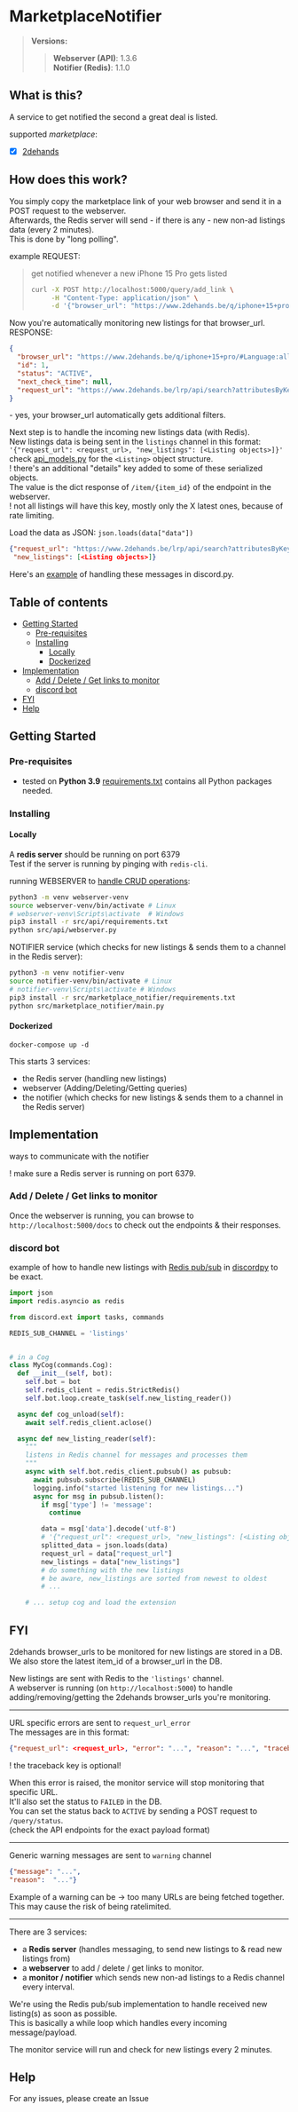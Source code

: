 # MarketplaceNotifier
>**Versions:**  
>> **Webserver (API)**: 1.3.6   
>> **Notifier (Redis)**: 1.1.0

## What is this?
A service to get notified the second a great deal is listed.  

supported *marketplace*:
- [x] [2dehands](https://www.2dehands.be)

## How does this work?
You simply copy the marketplace link of your web browser and send it in a POST request to the webserver.  
Afterwards, the Redis server will send - if there is any - new non-ad listings data (every 2 minutes).  
This is done by "long polling".  

example REQUEST:  
> get notified whenever a new iPhone 15 Pro gets listed
> ```sh
> curl -X POST http://localhost:5000/query/add_link \
>      -H "Content-Type: application/json" \
>      -d '{"browser_url": "https://www.2dehands.be/q/iphone+15+pro/"}'
> ```

Now you're automatically monitoring new listings for that browser_url.  
RESPONSE:
```json
{
  "browser_url": "https://www.2dehands.be/q/iphone+15+pro/#Language:all-languages|offeredSince:Gisteren|sortBy:SORT_INDEX|sortOrder:DECREASING",
  "id": 1,
  "status": "ACTIVE",
  "next_check_time": null,
  "request_url": "https://www.2dehands.be/lrp/api/search?attributesByKey%5B%5D=Language%3Aall-languages&attributesByKey%5B%5D=offeredSince%3AGisteren&limit=100&offset=0&sortBy=SORT_INDEX&sortOrder=DECREASING&viewOptions=list-view&query=iphone+15+pro"
}
```
\- yes, your browser_url automatically gets additional filters.


Next step is to handle the incoming new listings data (with Redis).  
New listings data is being sent in the `listings` channel in this format:     
`'{"request_url": <request_url>, "new_listings": [<Listing objects>]}'`  
check [api_models.py](src/misc/api_models.py) for the `<Listing>` object structure.  
! there's an additional "details" key added to some of these serialized objects.  
The value is the dict response of `/item/{item_id}` of the endpoint in the webserver.  
! not all listings will have this key, mostly only the X latest ones, because of rate limiting.  

Load the data as JSON:
`json.loads(data["data"])`
```json
{"request_url": "https://www.2dehands.be/lrp/api/search?attributesByKey%5B%5D=Language%3Aall-languages&attributesByKey%5B%5D=offeredSince%3AGisteren&limit=100&offset=0&sortBy=SORT_INDEX&sortOrder=DECREASING&viewOptions=list-view&query=iphone+15+pro", 
 "new_listings": [<Listing objects>]}
```

Here's an [example](#discord-bot) of handling these messages in discord.py.

## Table of contents

* [Getting Started](#getting-started)
  * [Pre-requisites](#pre-requisites)
  * [Installing](#installing)
    * [Locally](#locally)
    * [Dockerized](#dockerized)
* [Implementation](#implementation)
  * [Add / Delete / Get links to monitor](#add--delete--get-links-to-monitor)
  * [discord bot](#discord-bot)
* [FYI](#fyi)
* [Help](#help)


## Getting Started
### Pre-requisites
* tested on **Python 3.9**
  [requirements.txt](src/marketplace_notifier/requirements.txt) contains all Python packages needed.

### Installing
#### Locally
A **redis server** should be running on port 6379  
Test if the server is running by pinging with `redis-cli`.

running WEBSERVER to [handle CRUD operations](#implementation):  
```sh
python3 -m venv webserver-venv
source webserver-venv/bin/activate # Linux
# webserver-venv\Scripts\activate  # Windows
pip3 install -r src/api/requirements.txt
python src/api/webserver.py
```

NOTIFIER service (which checks for new listings & sends them to a channel in the Redis server):  
```sh
python3 -m venv notifier-venv
source notifier-venv/bin/activate # Linux
# notifier-venv\Scripts\activate # Windows 
pip3 install -r src/marketplace_notifier/requirements.txt
python src/marketplace_notifier/main.py
```

#### Dockerized
```shell
docker-compose up -d
```

This starts 3 services:
- the Redis server (handling new listings)
- webserver (Adding/Deleting/Getting queries)
- the notifier (which checks for new listings & sends them to a channel in the Redis server)

## Implementation
ways to communicate with the notifier  

! make sure a Redis server is running on port 6379. 
### Add / Delete / Get links to monitor
Once the webserver is running, you can browse to `http://localhost:5000/docs` to check out the endpoints & their responses.

### discord bot
example of how to handle new listings with [Redis pub/sub](https://redis-py.readthedocs.io/en/stable/advanced_features.html#publish-subscribe) in [discordpy](https://discordpy.readthedocs.io/en/stable/) to be exact.

```python
import json
import redis.asyncio as redis

from discord.ext import tasks, commands

REDIS_SUB_CHANNEL = 'listings'


# in a Cog
class MyCog(commands.Cog):
  def __init__(self, bot):
    self.bot = bot
    self.redis_client = redis.StrictRedis()
    self.bot.loop.create_task(self.new_listing_reader())

  async def cog_unload(self):
    await self.redis_client.aclose()

  async def new_listing_reader(self):
    """
    listens in Redis channel for messages and processes them
    """
    async with self.bot.redis_client.pubsub() as pubsub:
      await pubsub.subscribe(REDIS_SUB_CHANNEL)
      logging.info("started listening for new listings...")
      async for msg in pubsub.listen():
        if msg['type'] != 'message':
          continue

        data = msg['data'].decode('utf-8')
        # '{"request_url": <request_url>, "new_listings": [<Listing objects>]}'
        splitted_data = json.loads(data)
        request_url = data["request_url"]
        new_listings = data["new_listings"]
        # do something with the new listings
        # be aware, new_listings are sorted from newest to oldest
        # ...

    # ... setup cog and load the extension
```

## FYI
2dehands browser_urls to be monitored for new listings are stored in a DB.  
We also store the latest item_id of a browser_url in the DB.  

New listings are sent with Redis to the `'listings'` channel.  
A webserver is running (on `http://localhost:5000`) to handle adding/removing/getting the 2dehands browser_urls you're monitoring.

---

URL specific errors are sent to `request_url_error`  
The messages are in this format:  
```json
{"request_url": <request_url>, "error": "...", "reason": "...", "traceback": "..."}
```
! the traceback key is optional!  

When this error is raised, the monitor service will stop monitoring that specific URL.  
It'll also set the status to `FAILED` in the DB.  
You can set the status back to `ACTIVE` by sending a POST request to `/query/status`.  
(check the API endpoints for the exact payload format)

---

Generic warning messages are sent to `warning` channel  
```json
{"message": "...",
"reason":  "..."}
```
Example of a warning can be -> too many URLs are being fetched together.  
This may cause the risk of being ratelimited.

---
There are 3 services:
- a **Redis server** (handles messaging, to send new listings to & read new listings from)
- a **webserver** to add / delete / get links to monitor.
- a **monitor / notifier** which sends new non-ad listings to a Redis channel every interval. 

We're using the Redis pub/sub implementation to handle received new listing(s) as soon as possible.  
This is basically a while loop which handles every incoming message/payload.

The monitor service will run and check for new listings every 2 minutes.
## Help

For any issues, please create an Issue

